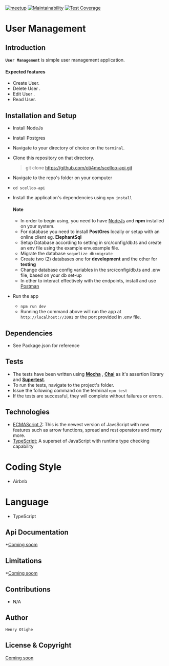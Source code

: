 [![meetup](https://circleci.com/gh/oti4me/scelloo-api.svg?style=shield)](https://app.circleci.com/pipelines/github/oti4me/scelloo-api)
[![Maintainability](https://api.codeclimate.com/v1/badges/d0ee0df5f69357e03b70/maintainability)](https://codeclimate.com/github/oti4me/scelloo-api/maintainability)
[![Test Coverage](https://api.codeclimate.com/v1/badges/d0ee0df5f69357e03b70/test_coverage)](https://codeclimate.com/github/oti4me/scelloo-api/test_coverage)

# User Management

## Introduction

**`User Management`** is simple user management application.

#### Expected features

- Create User.
- Delete User .
- Edit User .
- Read User.

## Installation and Setup

- Install NodeJs
- Install Postgres
- Navigate to your directory of choice on the `terminal`.
- Clone this repository on that directory.

  > git clone https://github.com/oti4me/scelloo-api.git

- Navigate to the repo's folder on your computer
- `cd scelloo-api`
- Install the application's dependencies using `npm install`

  #### Note

  - In order to begin using, you need to have [NodeJs](https://nodejs.org) and **npm** installed on your system.
  - For database you need to install **PostGres** locally or setup with an online client eg. **ElephantSql**
  - Setup Database according to setting in src/config/db.ts and create an env file using the example env.example file.
  - Migrate the database `sequelize db:migrate`
  - Create two (2) databases one for **development** and the other for **testing**
  - Change database config variables in the src/config/db.ts and .env file, based on your db set-up
  - In other to interact effectively with the endpoints, install and use [Postman](https://www.getpostman.com/)

- Run the app
  - `npm run dev`
  - Running the command above will run the app at `http://localhost://3001` or the port provided in .env file.

## Dependencies

- See Package.json for reference

## Tests

- The tests have been written using **[Mocha](https://www.npmjs.com/package/mocha)** , **[Chai](https://www.npmjs.com/package/chai)** as it's assertion library and **[Supertest](https://www.npmjs.com/package/supertest)**.
- To run the tests, navigate to the project's folder.
- Issue the following command on the terminal `npm test`
- If the tests are successful, they will complete without failures or errors.

## Technologies

- [ECMAScript 7](http://es7-features.org/): This is the newest version of JavsScript with new features such as arrow functions, spread and rest operators and many more.
- [TypeScript:](https://www.typescriptlang.org/) A superset of JavaScript with runtime type checking capability

# Coding Style

- Airbnb

# Language

- TypeScript

## Api Documentation

\*[Coming soom]()

## Limitations

\*[Coming soom]()

## Contributions

- N/A

## Author

    Henry Otighe

## License & Copyright

[Coming soon]()
